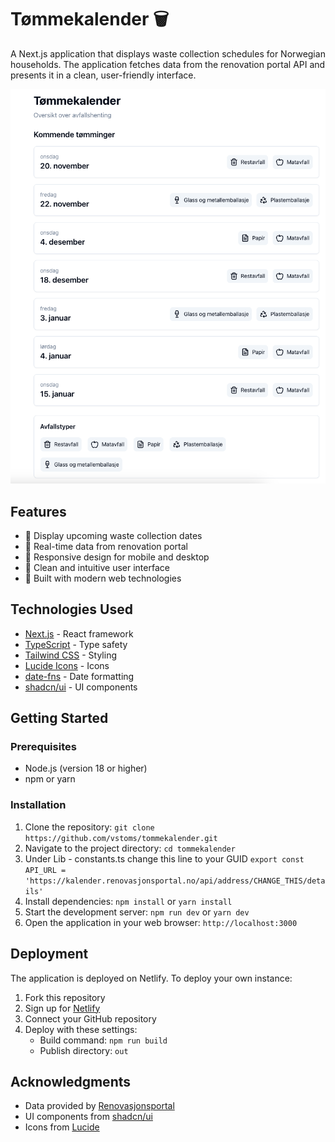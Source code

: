 # Tømmekalender 🗑️

A Next.js application that displays waste collection schedules for Norwegian households. The application fetches data from the renovation portal API and presents it in a clean, user-friendly interface.

![Dashboard](/img/renovasjon.png)


## Features

- 📅 Display upcoming waste collection dates
- 🔄 Real-time data from renovation portal
- 📱 Responsive design for mobile and desktop
- 🎨 Clean and intuitive user interface
- 🌙 Built with modern web technologies

## Technologies Used

- [Next.js](https://nextjs.org/) - React framework
- [TypeScript](https://www.typescriptlang.org/) - Type safety
- [Tailwind CSS](https://tailwindcss.com/) - Styling
- [Lucide Icons](https://lucide.dev/) - Icons
- [date-fns](https://date-fns.org/) - Date formatting
- [shadcn/ui](https://ui.shadcn.com/) - UI components

## Getting Started

### Prerequisites

- Node.js (version 18 or higher)
- npm or yarn

### Installation

1. Clone the repository: `git clone https://github.com/vstoms/tommekalender.git`
2. Navigate to the project directory: `cd tommekalender`
3. Under Lib - constants.ts change this line to your GUID `export const API_URL = 'https://kalender.renovasjonsportal.no/api/address/CHANGE_THIS/details'`
4. Install dependencies: `npm install` or `yarn install`
5. Start the development server: `npm run dev` or `yarn dev`
6. Open the application in your web browser: `http://localhost:3000`

## Deployment

The application is deployed on Netlify. To deploy your own instance:

1. Fork this repository
2. Sign up for [Netlify](https://www.netlify.com/)
3. Connect your GitHub repository
4. Deploy with these settings:
   - Build command: `npm run build`
   - Publish directory: `out`

## Acknowledgments

- Data provided by [Renovasjonsportal](https://kalender.renovasjonsportal.no/)
- UI components from [shadcn/ui](https://ui.shadcn.com/)
- Icons from [Lucide](https://lucide.dev/)
